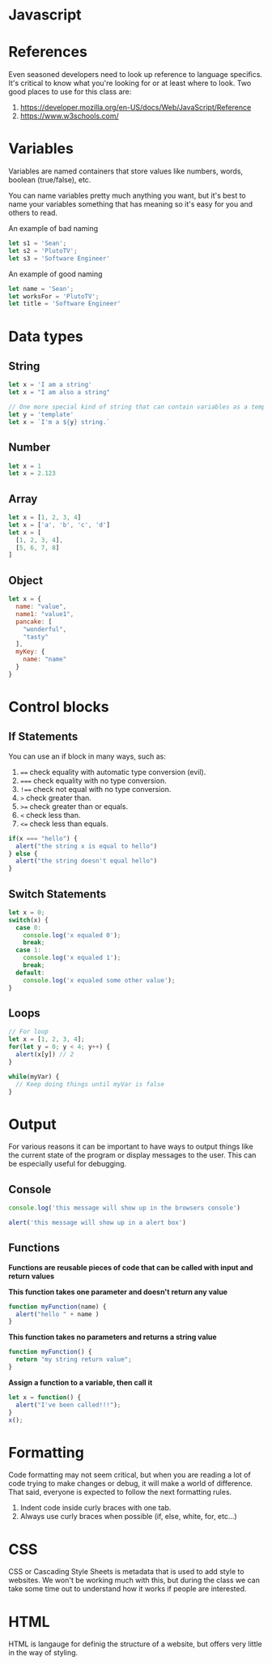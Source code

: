 # Javascript

# References
Even seasoned developers need to look up reference to language specifics.  It's critical to know what you're looking for or at least where to look.  Two good places to use for this class are:

1. https://developer.mozilla.org/en-US/docs/Web/JavaScript/Reference
1. https://www.w3schools.com/

# Variables
Variables are named containers that store values like numbers, words, boolean (true/false), etc.

You can name variables pretty much anything you want, but it's best to name your variables something that has meaning so it's easy for you and others to read.

An example of bad naming
```javascript
let s1 = 'Sean';
let s2 = 'PlutoTV';
let s3 = 'Software Engineer'
```

An example of good naming
```javascript
let name = 'Sean';
let worksFor = 'PlutoTV';
let title = 'Software Engineer'
```

# Data types

## String
``` javascript
let x = 'I am a string'
let x = "I am also a string"

// One more special kind of string that can contain variables as a template.
let y = 'template'
let x = `I'm a ${y} string.`
```

## Number
``` javascript
let x = 1
let x = 2.123
```

## Array
``` javascript
let x = [1, 2, 3, 4]
let x = ['a', 'b', 'c', 'd']
let x = [
  [1, 2, 3, 4],
  [5, 6, 7, 8]
]
```

## Object
``` javascript
let x = {
  name: "value",
  name1: "value1",
  pancake: [
    "wonderful",
    "tasty"
  ],
  myKey: {
    name: "name"
  }
}
```

# Control blocks

## If Statements

You can use an if block in many ways, such as:
1. `==` check equality with automatic type conversion (evil).
2. `===` check equality with no type conversion.
3. `!==` check not equal with no type conversion.
4. `>` check greater than.
5. `>=` check greater than or equals.
6. `<` check less than.
7. `<=` check less than equals.

``` javascript
if(x === "hello") {
  alert("the string x is equal to hello")
} else {
  alert("the string doesn't equal hello")
}
```

## Switch Statements

```javascript
let x = 0;
switch(x) {
  case 0:
    console.log('x equaled 0');
    break;
  case 1:
    console.log('x equaled 1');
    break;
  default:
    console.log('x equaled some other value');
} 
```

## Loops

``` javascript
// For loop
let x = [1, 2, 3, 4];
for(let y = 0; y < 4; y++) {
  alert(x[y]) // 2
}

while(myVar) {
  // Keep doing things until myVar is false
} 
```

# Output
For various reasons it can be important to have ways to output things like the current state of the program or display messages to the user.  This can be especially useful for debugging.

## Console

```javascript
console.log('this message will show up in the browsers console')
```

```javascript
alert('this message will show up in a alert box')
```

## Functions

**Functions are reusable pieces of code that can be called with input and return values**

**This function takes one parameter and doesn't return any value**

``` javascript
function myFunction(name) {
  alert("hello " + name )
}
```

**This function takes no parameters and returns a string value**
``` javascript
function myFunction() {
  return "my string return value";
}
```

**Assign a function to a variable, then call it**
``` javascript
let x = function() {
  alert("I've been called!!!");
}
x();
```


# Formatting
Code formatting may not seem critical, but when you are reading a lot of code trying to make changes or debug, it will make a world of difference.  That said, everyone is expected to follow the next formatting rules.
1. Indent code inside curly braces with one tab.
2. Always use curly braces when possible (if, else, white, for, etc...)

# CSS
CSS or Cascading Style Sheets is metadata that is used to add style to websites.  We won't be working much with this, but during the class we can take some time out to understand how it works if people are interested.

# HTML
HTML is langauge for definig the structure of a website, but offers very little in the way of styling.
